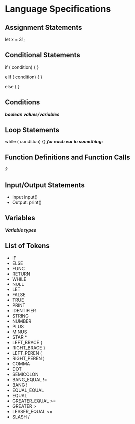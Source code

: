 # Language Specifications
## Assignment Statements
let x = 31;

## Conditional Statements
if ( condition) {	}

elif ( condition) { }

else { }

## Conditions
***boolean values/variables***

## Loop Statements
while ( condition) {}
***for each var in something:*** 

## Function Definitions and Function Calls
***?***

## Input/Output Statements
- Input input()
- Output: print()

## Variables
***Variable types***

## List of Tokens
- IF
- ELSE
- FUNC
- RETURN
- WHILE
- NULL
- LET
- FALSE
- TRUE
- PRINT
- IDENTIFIER
- STRING
- NUMBER
- PLUS
- MINUS
- STAR *
- LEFT_BRACE {
- RIGHT_BRACE }
- LEFT_PEREN (
- RIGHT_PEREN )
- COMMA
- DOT
- SEMICOLON
- BANG_EQUAL !=
- BANG !
- EQUAL_EQUAL
- EQUAL
- GREATER_EQUAL >=
- GREATER >
- LESSER_EQUAL <=
- SLASH /
